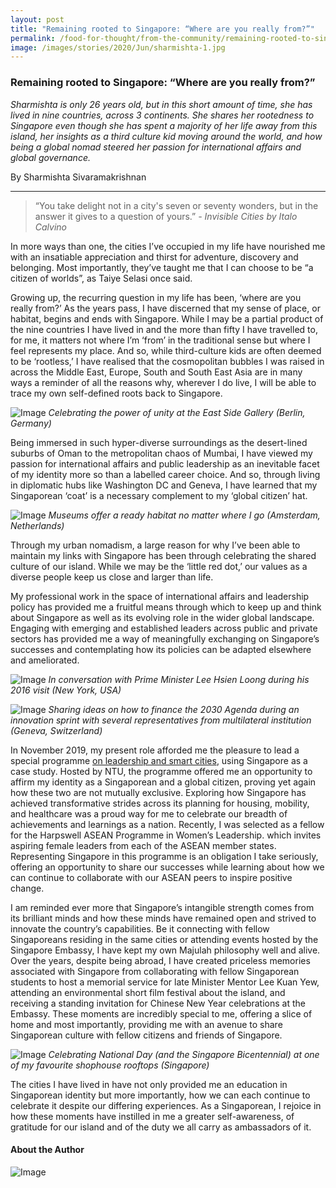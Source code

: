 ```yaml
---
layout: post
title: "Remaining rooted to Singapore: “Where are you really from?”"
permalink: /food-for-thought/from-the-community/remaining-rooted-to-singapore-where-are-you-really-from
image: /images/stories/2020/Jun/sharmishta-1.jpg
---
```


### Remaining rooted to Singapore: “Where are you really from?”

_Sharmishta is only 26 years old, but in this short amount of time, she has lived in nine countries, across 3 continents. She shares her rootedness to Singapore even though she has spent a majority of her life away from this island, her insights as a third culture kid moving around the world, and how being a global nomad steered her passion for international affairs and global governance._

By Sharmishta Sivaramakrishnan

<hr>

> “You take delight not in a city's seven or seventy wonders, but in the answer it gives to a question of yours.” 
_-	Invisible Cities by Italo Calvino_

In more ways than one, the cities I’ve occupied in my life have nourished me with an insatiable appreciation and thirst for adventure, discovery and belonging. Most importantly, they’ve taught me that I can choose to be “a citizen of worlds”, as Taiye Selasi once said. 

Growing up, the recurring question in my life has been, ‘where are you really from?’ As the years pass, I have discerned that my sense of place, or habitat, begins and ends with Singapore. While I may be a partial product of the nine countries I have lived in and the more than fifty I have travelled to, for me, it matters not where I’m ‘from’ in the traditional sense but where I feel represents my place. And so, while third-culture kids are often deemed to be ‘rootless,’ I have realised that the cosmopolitan bubbles I was raised in across the Middle East, Europe, South and South East Asia are in many ways a reminder of all the reasons why, wherever I do live, I will be able to trace my own self-defined roots back to Singapore.

![Image](/images/stories/2020/Jun/sharmishta-1.jpg)
_Celebrating the power of unity at the East Side Gallery (Berlin, Germany)_

Being immersed in such hyper-diverse surroundings as the desert-lined suburbs of Oman to the metropolitan chaos of Mumbai, I have viewed my passion for international affairs and public leadership as an inevitable facet of my identity more so than a labelled career choice. And so, through living in diplomatic hubs like Washington DC and Geneva, I have learned that my Singaporean ‘coat’ is a necessary complement to my ‘global citizen’ hat. 

![Image](/images/stories/2020/Jun/sharmishta-2.jpg)
_Museums offer a ready habitat no matter where I go (Amsterdam, Netherlands)_

Through my urban nomadism, a large reason for why I’ve been able to maintain my links with Singapore has been through celebrating the shared culture of our island. While we may be the ‘little red dot,’ our values as a diverse people keep us close and larger than life.  

My professional work in the space of international affairs and leadership policy has provided me a fruitful means through which to keep up and think about Singapore as well as its evolving role in the wider global landscape. Engaging with emerging and established leaders across public and private sectors has provided me a way of meaningfully exchanging on Singapore’s successes and contemplating how its policies can be adapted elsewhere and ameliorated. 

![Image](/images/stories/2020/Jun/sharmishta-3.jpg)
_In conversation with Prime Minister Lee Hsien Loong during his 2016 visit (New York, USA)_

![Image](/images/stories/2020/Jun/sharmishta-4.jpg)
_Sharing ideas on how to finance the 2030 Agenda during an innovation sprint with several representatives from multilateral institution  (Geneva, Switzerland)_

In November 2019, my present role afforded me the pleasure to lead a special programme [on leadership and smart cities](https://www.weforum.org/agenda/2019/11/singapore-smart-city/), using Singapore as a case study. Hosted by NTU, the programme offered me an opportunity to affirm my identity as a Singaporean and a global citizen, proving yet again how these two are not mutually exclusive. Exploring how Singapore has achieved transformative strides across its planning for housing, mobility, and healthcare was a proud way for me to celebrate our breadth of achievements and learnings as a nation. Recently, I was selected as a fellow for the Harpswell ASEAN Programme in Women’s Leadership. which invites aspiring female leaders from each of the ASEAN member states. Representing Singapore in this programme is an obligation I take seriously, offering an opportunity to share our successes while learning about how we can continue to collaborate with our ASEAN peers to inspire positive change. 

I am reminded ever more that Singapore’s intangible strength comes from its brilliant minds and how these minds have remained open and strived to innovate the country’s capabilities. Be it connecting with fellow Singaporeans residing in the same cities or attending events hosted by the Singapore Embassy, I have kept my own Majulah philosophy well and alive. Over the years, despite being abroad, I have created priceless memories associated with Singapore from collaborating with fellow Singaporean students to host a memorial service for late Minister Mentor Lee Kuan Yew, attending an environmental short film festival about the island, and receiving a standing invitation for Chinese New Year celebrations at the Embassy. These moments are incredibly special to me, offering a slice of home and most importantly, providing me with an avenue to share Singaporean culture with fellow citizens and friends of Singapore. 

![Image](/images/stories/2020/Jun/sharmishta-5.png)
_Celebrating National Day (and the Singapore Bicentennial) at one of my favourite shophouse rooftops (Singapore)_

The cities I have lived in have not only provided me an education in Singaporean identity but more importantly, how we can each continue to celebrate it despite our differing experiences. As a Singaporean, I rejoice in how these moments have instilled in me a greater self-awareness, of gratitude for our island and of the duty we all carry as ambassadors of it. 

#### About the Author

![Image](/images/stories/2020/Jun/sharmishta-bio.png)
